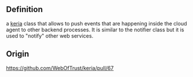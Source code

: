 ## Definition
a [keria](keria) class that allows to push events that are happening inside the cloud agent to other backend processes.
It is similar to the notifier class but it is used to "notify" other web services.

## Origin
https://github.com/WebOfTrust/keria/pull/67